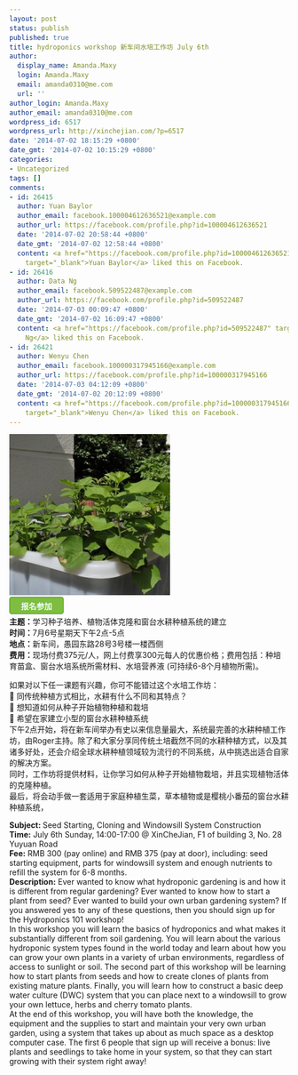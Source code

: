 ```yaml
---
layout: post
status: publish
published: true
title: hydroponics workshop 新车间水培工作坊 July 6th
author:
  display_name: Amanda.Maxy
  login: Amanda.Maxy
  email: amanda0310@me.com
  url: ''
author_login: Amanda.Maxy
author_email: amanda0310@me.com
wordpress_id: 6517
wordpress_url: http://xinchejian.com/?p=6517
date: '2014-07-02 18:15:29 +0800'
date_gmt: '2014-07-02 10:15:29 +0800'
categories:
- Uncategorized
tags: []
comments:
- id: 26415
  author: Yuan Baylor
  author_email: facebook.100004612636521@example.com
  author_url: https://facebook.com/profile.php?id=100004612636521
  date: '2014-07-02 20:58:44 +0800'
  date_gmt: '2014-07-02 12:58:44 +0800'
  content: <a href="https://facebook.com/profile.php?id=100004612636521"
    target="_blank">Yuan Baylor</a> liked this on Facebook.
- id: 26416
  author: Data Ng
  author_email: facebook.509522487@example.com
  author_url: https://facebook.com/profile.php?id=509522487
  date: '2014-07-03 00:09:47 +0800'
  date_gmt: '2014-07-02 16:09:47 +0800'
  content: <a href="https://facebook.com/profile.php?id=509522487" target="_blank">Data
    Ng</a> liked this on Facebook.
- id: 26421
  author: Wenyu Chen
  author_email: facebook.100000317945166@example.com
  author_url: https://facebook.com/profile.php?id=100000317945166
  date: '2014-07-03 04:12:09 +0800'
  date_gmt: '2014-07-02 20:12:09 +0800'
  content: <a href="https://facebook.com/profile.php?id=100000317945166"
    target="_blank">Wenyu Chen</a> liked this on Facebook.
---
```

<p><a href="/uploads/2012/08/DSC_8541.jpg"><img src="/uploads/2012/08/DSC_8541-290x290.jpg" alt="DSC_8541.JPG" width="290" height="290" class="aligncenter size-thumbnail wp-image-3674" /></a><br />
<a style="color: rgb(242, 255, 255); font-weight: 700; border: 1px solid rgb(74, 143, 50); border-top-left-radius: 4px; border-top-right-radius: 4px; border-bottom-right-radius: 4px; border-bottom-left-radius: 4px; cursor: pointer; display: inline-block; font-size: 14px; margin-bottom: 3px; overflow: visible; padding: 5px 20px 4px; text-decoration: none; background: none 0px 0px repeat scroll rgb(126, 189, 64);" href="http://www.vasee.com/event/view.jsp?inid=ff80808146acac6f0146f689809f4c72" target="_blank" id="ied_button_show" alt="报名参加hydroponics workshop 新车间水培工作坊" title="报名参加">报名参加</a><br />
<strong>主题：</strong>学习种子培养、植物活体克隆和窗台水耕种植系统的建立<br />
<strong>时间：</strong>7月6号星期天下午2点-5点<br />
<strong>地点：</strong>新车间，愚园东路28号3号楼一楼西侧<br />
<strong>费用：</strong>现场付费375元/人，网上付费享300元每人的优惠价格；费用包括：种培育苗盒、窗台水培系统所需材料、水培营养液 (可持续6-8个月植物所需)。</p>
<p>如果对以下任一课题有兴趣，你可不能错过这个水培工作坊：<br />
 同传统种植方式相比，水耕有什么不同和其特点？<br />
 想知道如何从种子开始植物种植和栽培<br />
 希望在家建立小型的窗台水耕种植系统<br />
下午2点开始，将在新车间举办有史以来信息量最大，系统最完善的水耕种植工作坊，由Roger主持。除了和大家分享同传统土培截然不同的水耕种植方式，以及其诸多好处，还会介绍全球水耕种植领域较为流行的不同系统，从中挑选出适合自家的解决方案。<br />
同时，工作坊将提供材料，让你学习如何从种子开始植物栽培，并且实现植物活体的克隆种植。<br />
最后，将会动手做一套适用于家庭种植生菜，草本植物或是樱桃小番茄的窗台水耕种植系统，</p>
<p><strong>Subject: </strong>Seed Starting, Cloning and Windowsill System Construction<br />
<strong>Time:</strong> July 6th Sunday, 14:00-17:00 @ XinCheJian, F1 of building 3, No. 28 Yuyuan Road<br />
<strong>Fee:</strong> RMB 300 (pay online) and RMB 375 (pay at door), including: seed starting equipment, parts for windowsill system and enough nutrients to refill the system for 6-8 months.<br />
<strong>Description:</strong> Ever wanted to know what hydroponic gardening is and how it is different from regular gardening? Ever wanted to know how to start a plant from seed? Ever wanted to build your own urban gardening system? If you answered yes to any of these questions, then you should sign up for the Hydroponics 101 workshop!<br />
In this workshop you will learn the basics of hydroponics and what makes it substantially different from soil gardening. You will learn about the various hydroponic system types found in the world today and learn about how you can grow your own plants in a variety of urban environments, regardless of access to sunlight or soil. The second part of this workshop will be learning how to start plants from seeds and how to create clones of plants from existing mature plants. Finally, you will learn how to construct a basic deep water culture (DWC) system that you can place next to a windowsill to grow your own lettuce, herbs and cherry tomato plants.<br />
At the end of this workshop, you will have both the knowledge, the equipment and the supplies to start and maintain your very own urban garden, using a system that takes up about as much space as a desktop computer case. The first 6 people that sign up will receive a bonus: live plants and seedlings to take home in your system, so that they can start growing with their system right away!</p>
